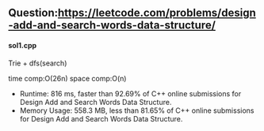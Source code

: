 ## Question:https://leetcode.com/problems/design-add-and-search-words-data-structure/

#### sol1.cpp
Trie + dfs(search)

time comp:O(26n)
space comp:O(n)

* Runtime: 816 ms, faster than 92.69% of C++ online submissions for Design Add and Search Words Data Structure.
* Memory Usage: 558.3 MB, less than 81.65% of C++ online submissions for Design Add and Search Words Data Structure.

